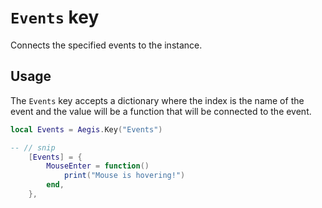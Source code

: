 # `Events` key

Connects the specified events to the instance.

## Usage

The `Events` key accepts a dictionary where the index is the name of the event and the value will be a function that will be connected to the event.

```lua
local Events = Aegis.Key("Events")

-- // snip
	[Events] = {
		MouseEnter = function()
			print("Mouse is hovering!")
		end,
	},
```
